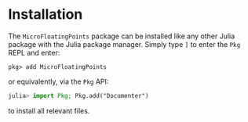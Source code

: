 # Installation

The `MicroFloatingPoints` package can be installed like any other Julia package with the Julia package manager. Simply type `]` to enter the `Pkg` REPL and enter:

```
pkg> add MicroFloatingPoints
```

or equivalently, via the `Pkg` API:


```julia
julia> import Pkg; Pkg.add("Documenter")
```

to install all relevant files.
